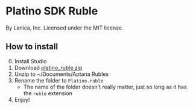Platino SDK Ruble
====
By Lanica, Inc. Licensed under the MIT license.

How to install
----

0. Install Studio
1. Download [platino_ruble.zip](https://github.com/appcelerator/titanium_mobile.ruble/zipball/master)
2. Unzip to ~/Documents/Aptana Rubles
3. Rename the folder to `Platino.ruble`
    * The name of the folder doesn't really matter, just so long as it has the `ruble` extension
4. Enjoy!

